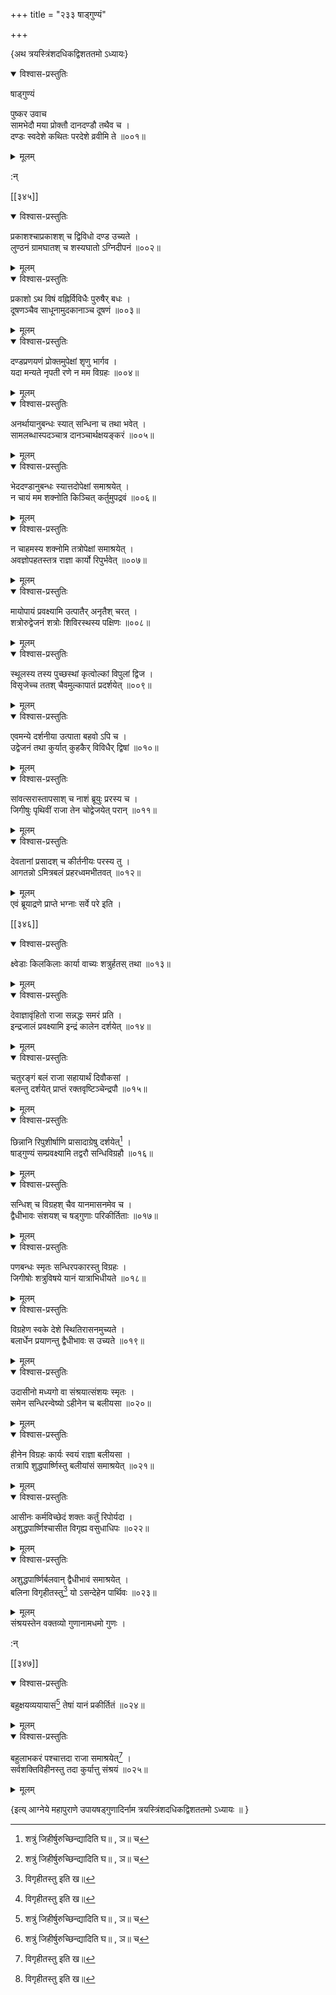 +++
title = "२३३ षाड्गुण्यं"

+++

\{अथ त्रयस्त्रिंशदधिकद्विशततमो ऽध्यायः\}


<details open><summary>विश्वास-प्रस्तुतिः</summary>

षाड्गुण्यं  
    
पुष्कर उवाच  
सामभेदौ मया प्रोक्तौ दानदण्डौ तथैव च ।  
दण्डः स्वदेशे कथितः परदेशे व्रवीमि ते ॥००१॥
</details>

<details><summary>मूलम्</summary>

षाड्गुण्यं  
    
पुष्कर उवाच  
सामभेदौ मया प्रोक्तौ दानदण्डौ तथैव च ।  
दण्डः स्वदेशे कथितः परदेशे व्रवीमि ते ॥००१॥
</details>  
    
:न्  
    
[^१]: शत्रुं जिहीर्षुरुच्छिन्द्यादिति घ॥ , ञ॥ च  

[[३४५]]
    

<details open><summary>विश्वास-प्रस्तुतिः</summary>

प्रकाशश्चाप्रकाशश् च द्विविधो दण्ड उच्यते ।  
लुण्ठनं ग्रामघातश् च शस्यघातो ऽग्निदीपनं   ॥००२॥
</details>

<details><summary>मूलम्</summary>

प्रकाशश्चाप्रकाशश् च द्विविधो दण्ड उच्यते ।  
लुण्ठनं ग्रामघातश् च शस्यघातो ऽग्निदीपनं   ॥००२॥
</details>  

<details open><summary>विश्वास-प्रस्तुतिः</summary>

प्रकाशो ऽथ विषं वह्निर्विविधैः पुरुषैर् बधः   ।  
दूषणञ्चैव साधूनामुदकानाञ्च दूषणं   ॥००३॥
</details>

<details><summary>मूलम्</summary>

प्रकाशो ऽथ विषं वह्निर्विविधैः पुरुषैर् बधः   ।  
दूषणञ्चैव साधूनामुदकानाञ्च दूषणं   ॥००३॥
</details>  

<details open><summary>विश्वास-प्रस्तुतिः</summary>

दण्डप्रणयणं प्रोक्तमुपेक्षां शृणु भार्गव   ।  
यदा मन्यते नृपती रणे न मम विग्रहः ॥००४॥
</details>

<details><summary>मूलम्</summary>

दण्डप्रणयणं प्रोक्तमुपेक्षां शृणु भार्गव   ।  
यदा मन्यते नृपती रणे न मम विग्रहः ॥००४॥
</details>  

<details open><summary>विश्वास-प्रस्तुतिः</summary>

अनर्थायानुबन्धः स्यात् सन्धिना च तथा भवेत् ।  
सामलब्धास्पदञ्चात्र दानञ्चार्थक्षयङ्करं   ॥००५॥
</details>

<details><summary>मूलम्</summary>

अनर्थायानुबन्धः स्यात् सन्धिना च तथा भवेत् ।  
सामलब्धास्पदञ्चात्र दानञ्चार्थक्षयङ्करं   ॥००५॥
</details>  

<details open><summary>विश्वास-प्रस्तुतिः</summary>

भेददण्डानुबन्धः स्यात्तदोपेक्षां समाश्रयेत्   ।  
न चायं मम शक्नोति किञ्चित् कर्तुमुपद्रवं ॥००६॥
</details>

<details><summary>मूलम्</summary>

भेददण्डानुबन्धः स्यात्तदोपेक्षां समाश्रयेत्   ।  
न चायं मम शक्नोति किञ्चित् कर्तुमुपद्रवं ॥००६॥
</details>  

<details open><summary>विश्वास-प्रस्तुतिः</summary>

न चाहमस्य शक्नोमि तत्रोपेक्षां समाश्रयेत् ।  
अवज्ञोपहतस्तत्र राज्ञा कार्यो रिपुर्भवेत् ॥००७॥
</details>

<details><summary>मूलम्</summary>

न चाहमस्य शक्नोमि तत्रोपेक्षां समाश्रयेत् ।  
अवज्ञोपहतस्तत्र राज्ञा कार्यो रिपुर्भवेत् ॥००७॥
</details>  

<details open><summary>विश्वास-प्रस्तुतिः</summary>

मायोपायं प्रवक्ष्यामि उत्पातैर् अनृतैश् चरत् ।  
शत्रोरुद्वेजनं शत्रोः शिविरस्थस्य पक्षिणः   ॥००८॥
</details>

<details><summary>मूलम्</summary>

मायोपायं प्रवक्ष्यामि उत्पातैर् अनृतैश् चरत् ।  
शत्रोरुद्वेजनं शत्रोः शिविरस्थस्य पक्षिणः   ॥००८॥
</details>  

<details open><summary>विश्वास-प्रस्तुतिः</summary>

स्थूलस्य तस्य पुच्छस्थां कृत्वोल्कां विपुलां द्विज   ।  
विसृजेच्च ततश् चैवमुल्कापातं प्रदर्शयेत् ॥००९॥
</details>

<details><summary>मूलम्</summary>

स्थूलस्य तस्य पुच्छस्थां कृत्वोल्कां विपुलां द्विज   ।  
विसृजेच्च ततश् चैवमुल्कापातं प्रदर्शयेत् ॥००९॥
</details>  

<details open><summary>विश्वास-प्रस्तुतिः</summary>

एवमन्ये दर्शनीया उत्पाता बहवो ऽपि च ।  
उद्वेजनं तथा कुर्यात् कुहकैर् विविधैर् द्विषां ॥०१०॥
</details>

<details><summary>मूलम्</summary>

एवमन्ये दर्शनीया उत्पाता बहवो ऽपि च ।  
उद्वेजनं तथा कुर्यात् कुहकैर् विविधैर् द्विषां ॥०१०॥
</details>  

<details open><summary>विश्वास-प्रस्तुतिः</summary>

सांवत्सरास्तापसाश् च नाशं ब्रूयुः प्ररस्य च   ।  
जिगीषुः पृथिवीं राजा तेन चोद्वेजयेत् परान् ॥०११॥
</details>

<details><summary>मूलम्</summary>

सांवत्सरास्तापसाश् च नाशं ब्रूयुः प्ररस्य च   ।  
जिगीषुः पृथिवीं राजा तेन चोद्वेजयेत् परान् ॥०११॥
</details>  

<details open><summary>विश्वास-प्रस्तुतिः</summary>

देवतानां प्रसादश् च कीर्तनीयः परस्य तु ।  
आगतन्नो ऽमित्रबलं प्रहरध्वमभीतवत् ॥०१२॥
</details>

<details><summary>मूलम्</summary>

देवतानां प्रसादश् च कीर्तनीयः परस्य तु ।  
आगतन्नो ऽमित्रबलं प्रहरध्वमभीतवत् ॥०१२॥
</details>  
एवं ब्रूयाद्रणे प्राप्ते भग्नाः सर्वे परे इति ।  

[[३४६]]
    

<details open><summary>विश्वास-प्रस्तुतिः</summary>

क्ष्वेडाः किलकिलाः कार्या वाच्यः शत्रुर्हतस् तथा   ॥०१३॥
</details>

<details><summary>मूलम्</summary>

क्ष्वेडाः किलकिलाः कार्या वाच्यः शत्रुर्हतस् तथा   ॥०१३॥
</details>  

<details open><summary>विश्वास-प्रस्तुतिः</summary>

देवाज्ञावृंहितो राजा सन्नद्धः समरं प्रति   ।  
इन्द्रजालं प्रवक्ष्यामि इन्द्रं कालेन दर्शयेत् ॥०१४॥
</details>

<details><summary>मूलम्</summary>

देवाज्ञावृंहितो राजा सन्नद्धः समरं प्रति   ।  
इन्द्रजालं प्रवक्ष्यामि इन्द्रं कालेन दर्शयेत् ॥०१४॥
</details>  

<details open><summary>विश्वास-प्रस्तुतिः</summary>

चतुरङ्गं बलं राजा सहायार्थं दिवौकसां   ।  
बलन्तु दर्शयेत् प्राप्तं रक्तवृष्टिञ्चेन्द्रपौ ॥०१५॥
</details>

<details><summary>मूलम्</summary>

चतुरङ्गं बलं राजा सहायार्थं दिवौकसां   ।  
बलन्तु दर्शयेत् प्राप्तं रक्तवृष्टिञ्चेन्द्रपौ ॥०१५॥
</details>  

<details open><summary>विश्वास-प्रस्तुतिः</summary>

छिन्नानि रिपुशीर्षाणि प्रासादाग्रेषु दर्शयेत्[^१]   ।  
षाड्गुण्यं सम्प्रवक्ष्यामि तद्वरौ सन्धिविग्रहौ   ॥०१६॥
</details>

<details><summary>मूलम्</summary>

छिन्नानि रिपुशीर्षाणि प्रासादाग्रेषु दर्शयेत्[^१]   ।  
षाड्गुण्यं सम्प्रवक्ष्यामि तद्वरौ सन्धिविग्रहौ   ॥०१६॥
</details>  

<details open><summary>विश्वास-प्रस्तुतिः</summary>

सन्धिश् च विग्रहश् चैव यानमासनमेव च ।  
द्वैधीभावः संशयश् च षड्गुणाः परिकीर्तिताः   ॥०१७॥
</details>

<details><summary>मूलम्</summary>

सन्धिश् च विग्रहश् चैव यानमासनमेव च ।  
द्वैधीभावः संशयश् च षड्गुणाः परिकीर्तिताः   ॥०१७॥
</details>  

<details open><summary>विश्वास-प्रस्तुतिः</summary>

पणबन्धः स्मृतः सन्धिरपकारस्तु विग्रहः   ।  
जिगीषोः शत्रुविषये यानं यात्राभिधीयते ॥०१८॥
</details>

<details><summary>मूलम्</summary>

पणबन्धः स्मृतः सन्धिरपकारस्तु विग्रहः   ।  
जिगीषोः शत्रुविषये यानं यात्राभिधीयते ॥०१८॥
</details>  

<details open><summary>विश्वास-प्रस्तुतिः</summary>

विग्रहेण स्वके देशे स्थितिरासनमुच्यते ।  
बलार्धेन प्रयाणन्तु द्वैधीभावः स उच्यते ॥०१९॥
</details>

<details><summary>मूलम्</summary>

विग्रहेण स्वके देशे स्थितिरासनमुच्यते ।  
बलार्धेन प्रयाणन्तु द्वैधीभावः स उच्यते ॥०१९॥
</details>  

<details open><summary>विश्वास-प्रस्तुतिः</summary>

उदासीनो मध्यगो वा संश्रयात्संशयः स्मृतः   ।  
समेन सन्धिरन्वेष्यो ऽहीनेन च बलीयसा ॥०२०॥
</details>

<details><summary>मूलम्</summary>

उदासीनो मध्यगो वा संश्रयात्संशयः स्मृतः   ।  
समेन सन्धिरन्वेष्यो ऽहीनेन च बलीयसा ॥०२०॥
</details>  

<details open><summary>विश्वास-प्रस्तुतिः</summary>

हीनेन विग्रहः कार्यः स्वयं राज्ञा बलीयसा   ।  
तत्रापि शुद्धपार्ष्णिस्तु बलीयांसं समाश्रयेत्   ॥०२१॥
</details>

<details><summary>मूलम्</summary>

हीनेन विग्रहः कार्यः स्वयं राज्ञा बलीयसा   ।  
तत्रापि शुद्धपार्ष्णिस्तु बलीयांसं समाश्रयेत्   ॥०२१॥
</details>  

<details open><summary>विश्वास-प्रस्तुतिः</summary>

आसीनः कर्मविच्छेदं शक्तः कर्तुं रिपोर्यदा   ।  
अशुद्धपार्ष्णिश्चासीत विगृह्य वसुधाधिपः   ॥०२२॥
</details>

<details><summary>मूलम्</summary>

आसीनः कर्मविच्छेदं शक्तः कर्तुं रिपोर्यदा   ।  
अशुद्धपार्ष्णिश्चासीत विगृह्य वसुधाधिपः   ॥०२२॥
</details>  

<details open><summary>विश्वास-प्रस्तुतिः</summary>

अशुद्धपार्ष्णिर्बलवान् द्वैधीभावं समाश्रयेत्   ।  
बलिना विगृहीतस्तु[^२] यो ऽसन्देहेन पार्थिवः ॥०२३॥
</details>

<details><summary>मूलम्</summary>

अशुद्धपार्ष्णिर्बलवान् द्वैधीभावं समाश्रयेत्   ।  
बलिना विगृहीतस्तु[^२] यो ऽसन्देहेन पार्थिवः ॥०२३॥
</details>  
संश्रयस्तेन वक्तव्यो गुणानामधमो गुणः ।  
    
:न्  
    
[^१]: प्रासादाग्रे प्रदर्शयेदिति ट॥  
    
[^२]: विगृहीतस्तु इति ख॥  

[[३४७]]
    

<details open><summary>विश्वास-प्रस्तुतिः</summary>

बहुक्षयव्ययायासं[^१] तेषां यानं प्रकीर्तितं   ॥०२४॥
</details>

<details><summary>मूलम्</summary>

बहुक्षयव्ययायासं[^१] तेषां यानं प्रकीर्तितं   ॥०२४॥
</details>  

<details open><summary>विश्वास-प्रस्तुतिः</summary>

बहुलाभकरं पश्चात्तदा राजा समाश्रयेत्[^२] ।  
सर्वशक्तिविहीनस्तु तदा कुर्यात्तु संश्रयं ॥०२५॥
</details>

<details><summary>मूलम्</summary>

बहुलाभकरं पश्चात्तदा राजा समाश्रयेत्[^२] ।  
सर्वशक्तिविहीनस्तु तदा कुर्यात्तु संश्रयं ॥०२५॥
</details>  
    
\{इत्य् आग्नेये महापुराणे उपायषड्गुणादिर्नाम त्रयस्त्रिंशदधिकद्विशततमो ऽध्यायः ॥  }
    